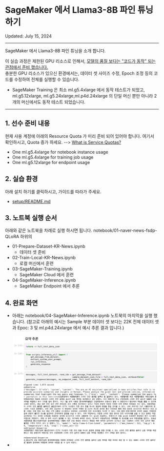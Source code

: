 # SageMaker 에서 Llama3-8B 파인 튜닝하기

Updated: July 15, 2024

---


SageMaker 에서 Llama3-8B 파인 튜닝을 소개 합니다.

이 실습 과정은 제한된 GPU 리소스로 인해서, <u>모델의 품질 보다는 "코드가 동작" 되는 관점에서 준비 했습니다. </u><br>
충분한 GPU 리소스가 있으신 환경에서는, 데이터 셋 사이즈 수정, Epoch 조정 등의 코드를 수정하여 전체를 실행할 수 있습니다.
- SageMaker Training 은 최소 ml.g5.4xlarge 에서 동작 테스트가 되었고, ml.g5.12xlarge, ml.g5.24xlarge,ml.p4d.24xlarge 의 단일 머신 뿐만 아니라 2개의 머신에서도 동작 테스트 되었습니다.

---


## 1. 선수 준비 내용
현재 사용 계정에 아래의 Resource Quota 가 미리 준비 되어 있어야 합니다. 여기서 확인하시고, Quota 증가 하세요. --> [What is Service Quotas?](https://docs.aws.amazon.com/servicequotas/latest/userguide/intro.html)
- One ml.g5.4xlarge for notebook instance usage
- One ml.g5.4xlarge for training job usage 
- One ml.g5.12xlarge for endpoint usage


## 2. 실습 환경
아래 설치 하기를 클릭하시고, 가이드를 따라가 주세요.
- [setup/README.md](setup/README.md)

## 3. 노트북 실행 순서
아래와 같은 노트북을 차례로 실행 하시면 됩니다. notebook/01-naver-news-fsdp-QLoRA 하위의
- 01-Prepare-Dataset-KR-News.ipynb  
    - 데이터 셋 준비
- 02-Train-Local-KR-News.ipynb
    - 로컬 머신에서 훈련 
- 03-SageMaker-Training.ipynb
    - SageMaker Cloud 에서 훈련
- 04-SageMaker-Inference.ipynb
    - SageMaker Endpoint 에서 추론

## 4. 완료 화면
- 아래는 notebook/04-SageMaker-Inference.ipynb 노트북의 마지막을 실행 했습니다. (참고로 아래의 예시는 Sample 부분 데이터 셋 보다는 22K 전체 데이터 셋과 Epoc: 3 및 ml.p4d.24xlarge 에서 예시 추론 결과 입니다.)
<br><br>
- ![inference_example.png](img/inference_example.png)